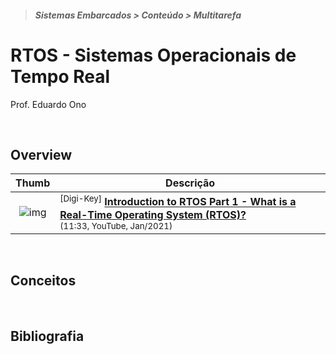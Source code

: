 > <h5>Sistemas Embarcados > Conteúdo > Multitarefa</h5>

# RTOS - Sistemas Operacionais de Tempo Real

Prof. Eduardo Ono

<br>

## Overview

  | Thumb | Descrição |
  | :-: | --- |
  | ![img](https://img.youtube.com/vi/F321087yYy4/default.jpg) | <sup>[Digi-Key]</sup> [__Introduction to RTOS Part 1 - What is a Real-Time Operating System (RTOS)?__](https://www.youtube.com/watch?v=F321087yYy4)<br><sub>(11:33, YouTube, Jan/2021)</sub>

<br>

## Conceitos

<br>

## Bibliografia

<br>
